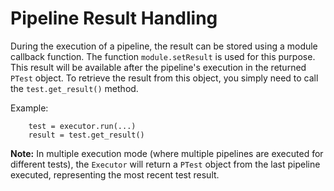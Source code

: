 
# Pipeline Result Handling

During the execution of a pipeline, the result can be stored using a module callback function. The function `module.setResult` is used for this purpose. This result will be available after the pipeline's execution in the returned `PTest` object. To retrieve the result from this object, you simply need to call the `test.get_result()` method.

Example:
```
    test = executor.run(...)
    result = test.get_result()
```

**Note:** In multiple execution mode (where multiple pipelines are executed for different tests), the `Executor` will return a `PTest` object from the last pipeline executed, representing the most recent test result.
